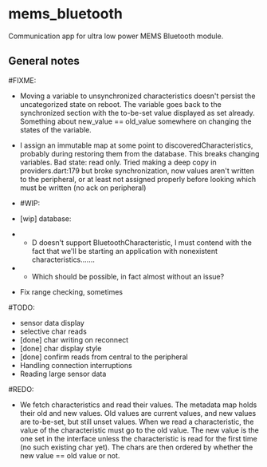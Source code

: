 # mems_bluetooth

Communication app for ultra low power MEMS Bluetooth module.

## General notes

#FIXME:
* Moving a variable to unsynchronized characteristics doesn't persist the uncategorized state on reboot. The variable goes back to the synchronized section with the to-be-set value displayed as set already. Something about new_value == old_value somewhere on changing the states of the variable.
* I assign an immutable map at some point to discoveredCharacteristics, probably during restoring them from the database. This breaks changing variables. Bad state: read only. Tried making a deep copy in providers.dart:179 but broke synchronization, now values aren't written to the peripheral, or at least not assigned properly before looking which must be written (no ack on peripheral)

* #WIP:
* [wip] database:
* * D doesn't support BluetoothCharacteristic, I must contend with the fact that we'll be starting an application with nonexistent characteristics.......
* * Which should be possible, in fact almost without an issue?
* Fix range checking, sometimes 

#TODO:
* sensor data display
* selective char reads
* [done] char writing on reconnect
* [done] char display style
* [done] confirm reads from central to the peripheral
* Handling connection interruptions
* Reading large sensor data

#REDO:
* We fetch characteristics and read their values. The metadata map holds their old and new values. Old values are current values, and new values are to-be-set, but still unset values. When we read a characteristic, the value of the characteristic must go to the old value. The new value is the one set in the interface unless the characteristic is read for the first time (no such existing char yet). The chars are then ordered by whether the new value == old value or not.